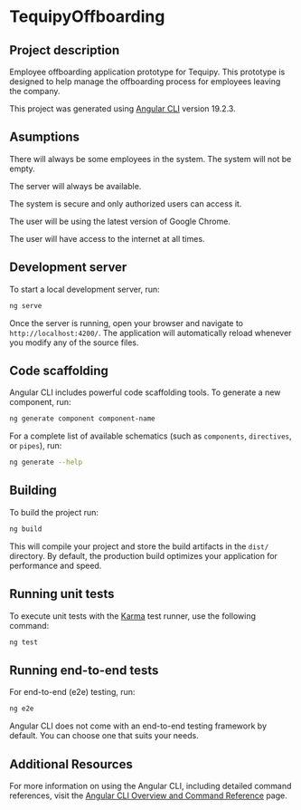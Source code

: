 # TequipyOffboarding

## Project description

Employee offboarding application prototype for Tequipy. This prototype is designed to help manage the offboarding process for employees leaving the company.

This project was generated using [Angular CLI](https://github.com/angular/angular-cli) version 19.2.3.

## Asumptions

There will always be some employees in the system. The system will not be empty.

The server will always be available.

The system is secure and only authorized users can access it.

The user will be using the latest version of Google Chrome.

The user will have access to the internet at all times.

## Development server

To start a local development server, run:

```bash
ng serve
```

Once the server is running, open your browser and navigate to `http://localhost:4200/`. The application will automatically reload whenever you modify any of the source files.

## Code scaffolding

Angular CLI includes powerful code scaffolding tools. To generate a new component, run:

```bash
ng generate component component-name
```

For a complete list of available schematics (such as `components`, `directives`, or `pipes`), run:

```bash
ng generate --help
```

## Building

To build the project run:

```bash
ng build
```

This will compile your project and store the build artifacts in the `dist/` directory. By default, the production build optimizes your application for performance and speed.

## Running unit tests

To execute unit tests with the [Karma](https://karma-runner.github.io) test runner, use the following command:

```bash
ng test
```

## Running end-to-end tests

For end-to-end (e2e) testing, run:

```bash
ng e2e
```

Angular CLI does not come with an end-to-end testing framework by default. You can choose one that suits your needs.

## Additional Resources

For more information on using the Angular CLI, including detailed command references, visit the [Angular CLI Overview and Command Reference](https://angular.dev/tools/cli) page.
